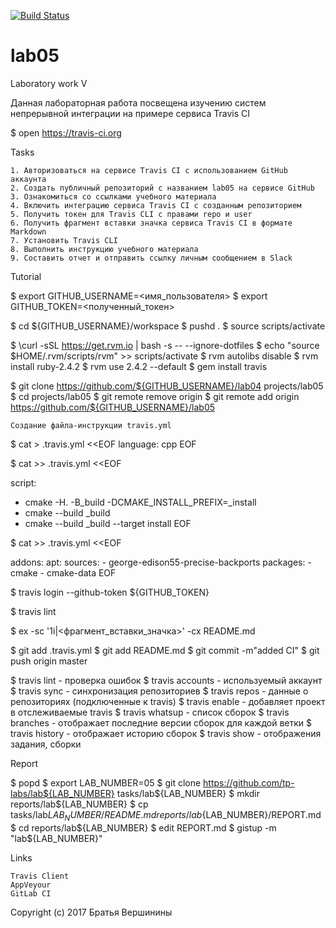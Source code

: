 [![Build Status](https://travis-ci.org/SashaPozhuev1/lab05.svg?branch=master)](https://travis-ci.org/SashaPozhuev1/lab05)
# lab05
Laboratory work V

Данная лабораторная работа посвещена изучению систем непрерывной интеграции на примере сервиса Travis CI

$ open https://travis-ci.org

Tasks

    1. Авторизоваться на сервисе Travis CI с использованием GitHub аккаунта
    2. Создать публичный репозиторий с названием lab05 на сервисе GitHub
    3. Ознакомиться со ссылками учебного материала
    4. Включить интеграцию сервиса Travis CI с созданным репозиторием
    5. Получить токен для Travis CLI с правами repo и user
    6. Получить фрагмент вставки значка сервиса Travis CI в формате Markdown
    7. Установить Travis CLI
    8. Выполнить инструкцию учебного материала
    9. Составить отчет и отправить ссылку личным сообщением в Slack

Tutorial

$ export GITHUB_USERNAME=<имя_пользователя>
$ export GITHUB_TOKEN=<полученный_токен>

$ cd ${GITHUB_USERNAME}/workspace
$ pushd .
$ source scripts/activate

$ \curl -sSL https://get.rvm.io | bash -s -- --ignore-dotfiles
$ echo "source $HOME/.rvm/scripts/rvm" >> scripts/activate
$ rvm autolibs disable
$ rvm install ruby-2.4.2
$ rvm use 2.4.2 --default
$ gem install travis

$ git clone https://github.com/${GITHUB_USERNAME}/lab04 projects/lab05
$ cd projects/lab05
$ git remote remove origin
$ git remote add origin https://github.com/${GITHUB_USERNAME}/lab05

	Создание файла-инструкции travis.yml
$ cat > .travis.yml <<EOF
language: cpp
EOF

$ cat >> .travis.yml <<EOF

script:
- cmake -H. -B_build -DCMAKE_INSTALL_PREFIX=_install
- cmake --build _build
- cmake --build _build --target install
EOF

$ cat >> .travis.yml <<EOF

addons:
  apt:
    sources:
      - george-edison55-precise-backports
    packages:
      - cmake
      - cmake-data
EOF

$ travis login --github-token ${GITHUB_TOKEN}

$ travis lint

$ ex -sc '1i|<фрагмент_вставки_значка>' -cx README.md

$ git add .travis.yml
$ git add README.md
$ git commit -m"added CI"
$ git push origin master

$ travis lint - проверка ошибок
$ travis accounts - используемый аккаунт
$ travis sync - синхронизация репозиториев
$ travis repos - данные о репозиториях (подключенные к travis)
$ travis enable - добавляет проект в отслеживаемые travis
$ travis whatsup - список сборок
$ travis branches - отображает последние версии сборок для каждой ветки
$ travis history - отображает историю сборок
$ travis show - отображения задания, сборки

Report

$ popd
$ export LAB_NUMBER=05
$ git clone https://github.com/tp-labs/lab${LAB_NUMBER} tasks/lab${LAB_NUMBER}
$ mkdir reports/lab${LAB_NUMBER}
$ cp tasks/lab${LAB_NUMBER}/README.md reports/lab${LAB_NUMBER}/REPORT.md
$ cd reports/lab${LAB_NUMBER}
$ edit REPORT.md
$ gistup -m "lab${LAB_NUMBER}"

Links

    Travis Client
    AppVeyour
    GitLab CI

Copyright (c) 2017 Братья Вершинины
